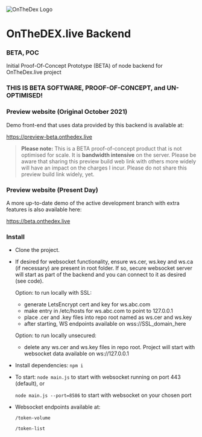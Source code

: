 ![OnTheDex Logo](https://preview-beta.onthedex.live/onthedex_logo_simple.svg)

# OnTheDEX.live Backend
### BETA, POC
Initial Proof-Of-Concept Prototype (BETA) of node backend for OnTheDex.live project


### THIS IS BETA SOFTWARE, PROOF-OF-CONCEPT, and UN-OPTIMISED!


### Preview website (Original October 2021)
Demo front-end that uses data provided by this backend is available at:

https://preview-beta.onthedex.live

> **Please note:** This is a BETA proof-of-concept product that is not optimised for scale.  It is **bandwidth intensive** on the server.  Please be aware that sharing this preview build web link with others more widely will have an impact on the charges I incur.  Please do not share this preview build link widely, yet.


### Preview website (Present Day)
A more up-to-date demo of the active development branch with extra features is also available here:

https://beta.onthedex.live



### Install
- Clone the project.
- If desired for websocket functionality, ensure ws.cer, ws.key and ws.ca (if necessary) are present in root folder.  If so, secure websocket server will start as part of the backend and you can connect to it as desired (see code).

    Option: to run locally with SSL:
     - generate LetsEncrypt cert and key for ws.abc.com
     - make entry in /etc/hosts for ws.abc.com to point to 127.0.0.1
     - place .cer and .key files into repo root named as ws.cer and ws.key
     - after starting, WS endpoints available on wss://SSL_domain_here

    Option: to run locally unsecured:
     - delete any ws.cer and ws.key files in repo root.  Project will start with websocket data available on ws://127.0.0.1
        
- Install dependencies:
    `npm i`

- To start:
    `node main.js` to start with websocket running on port 443 (default), or

    `node main.js --port=8586` to start with websocket on your chosen port

- Websocket endpoints available at:

    `/token-volume`

    `/token-list`

